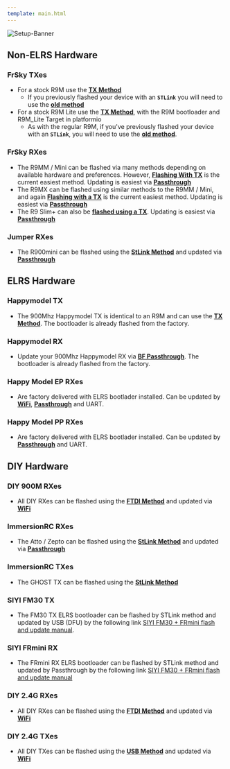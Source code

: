 ```yaml
---
template: main.html
---
```


![Setup-Banner](https://raw.githubusercontent.com/ExpressLRS/ExpressLRS-hardware/master/img/quick-start.png)

## Non-ELRS Hardware
### FrSky TXes  
- For a stock R9M use the **[TX Method](https://github.com/AlessandroAU/ExpressLRS/wiki/Flashing-R9M-TX)**  
  - If you previously flashed your device with an **`STLink`** you will need to use the **[old method](https://github.com/AlessandroAU/ExpressLRS/wiki/Flashing-TX-with-STLink#r9m)**  
- For a stock R9M Lite use the **[TX Method](https://github.com/AlessandroAU/ExpressLRS/wiki/Flashing-R9M-TX)**, with the R9M bootloader and R9M_Lite Target in platformio  
  - As with the regular R9M, if you've previously flashed your device with an **`STLink`**, you will need to use the **[old method](https://github.com/AlessandroAU/ExpressLRS/wiki/Flashing-TX-with-STLink#r9m-lite)**.  
### FrSky RXes  
- The R9MM / Mini can be flashed via many methods depending on available hardware and preferences. However, **[Flashing With TX](https://github.com/AlessandroAU/ExpressLRS/wiki/Flashing-R9MM-R9MINI-with-TX)** is the current easiest method. Updating is easiest via **[Passthrough](https://github.com/ExpressLRS/ExpressLRS/wiki/BF-Passthrough)**  
- The R9MX can be flashed using similar methods to the R9MM / Mini, and again **[Flashing with a TX](https://github.com/AlessandroAU/ExpressLRS/wiki/Flashing-R9mx-with-TX)** is the current easiest method. Updating is easiest via **[Passthrough](https://github.com/ExpressLRS/ExpressLRS/wiki/BF-Passthrough)**  
- The R9 Slim+ can also be **[flashed using a TX](https://github.com/AlessandroAU/ExpressLRS/wiki/Flashing-R9slim-PLUS-(2-Antennas)-with-TX)**. Updating is easiest via **[Passthrough](https://github.com/ExpressLRS/ExpressLRS/wiki/BF-Passthrough)**

### Jumper RXes  
- The R900mini can be flashed using the **[StLink Method](https://github.com/AlessandroAU/ExpressLRS/wiki/Flashing-Jumper-R900-Mini-with-STLink)** and updated via **[Passthrough](https://github.com/ExpressLRS/ExpressLRS/wiki/BF-Passthrough)**

## ELRS Hardware
### Happymodel TX
- The 900Mhz Happymodel TX is identical to an R9M and can use the **[TX Method](https://github.com/AlessandroAU/ExpressLRS/wiki/Flashing-R9M-TX)**. The bootloader is already flashed from the factory.  
### Happymodel RX
- Update your 900Mhz Happymodel RX via **[BF Passthrough](https://github.com/ExpressLRS/ExpressLRS/wiki/BF-Passthrough)**. The bootloader is already flashed from the factory.  
### Happy Model EP RXes
- Are factory delivered with ELRS bootlader installed. Can be updated by **[WiFi](https://github.com/ExpressLRS/ExpressLRS/wiki/Wi%E2%80%90Fi-Updating)**, **[Passthrough](https://github.com/ExpressLRS/ExpressLRS/wiki/BF-Passthrough)** and UART.
### Happy Model PP RXes
- Are factory delivered with ELRS bootlader installed. Can be updated by **[Passthrough](https://github.com/ExpressLRS/ExpressLRS/wiki/BF-Passthrough)** and UART.




## DIY Hardware
### DIY 900M RXes  
- All DIY RXes can be flashed using the **[FTDI Method](https://github.com/ExpressLRS/ExpressLRS/wiki/Building-an-Esp-Rx#flashing-custom-rx)** and updated via **[WiFi](https://github.com/ExpressLRS/ExpressLRS/wiki/Wi%E2%80%90Fi-Updating)**




### ImmersionRC RXes  
- The Atto / Zepto can be flashed using the **[StLink Method](https://github.com/AlessandroAU/ExpressLRS/wiki/Flashing-Ghost-Rx)** and updated via **[Passthrough](https://github.com/ExpressLRS/ExpressLRS/wiki/BF-Passthrough)**  
### ImmersionRC TXes  
- The GHOST TX can be flashed using the **[StLink Method](https://github.com/AlessandroAU/ExpressLRS/wiki/Flashing-Ghost-TX)** 

### SIYI FM30 TX
- The FM30 TX ELRS bootloader can be flashed by STLink method and updated by USB (DFU) by the following link [SIYI FM30 + FRmini flash and update manual](http://www.jupacreations.com/ExpressLRS_with_SIYI_FM30_TX_and_RX-23-4-2021.pdf).


### SIYI FRmini RX
- The FRmini RX ELRS bootloader can be flashed by STLink method and updated by Passthrough by the following link [SIYI FM30 + FRmini flash and update manual](http://www.jupacreations.com/ExpressLRS_with_SIYI_FM30_TX_and_RX-23-4-2021.pdf)


### DIY 2.4G RXes  
- All DIY RXes can be flashed using the **[FTDI Method](https://github.com/ExpressLRS/ExpressLRS/wiki/Building-an-Esp-Rx#flashing-custom-rx)** and updated via **[WiFi](https://github.com/ExpressLRS/ExpressLRS/wiki/Wi%E2%80%90Fi-Updating)**

### DIY 2.4G TXes  
- All DIY TXes can be flashed using the **[USB Method](https://github.com/ExpressLRS/ExpressLRS/wiki/Flashing-DIY-TXes-via-USB)** and updated via **[WiFi](https://github.com/ExpressLRS/ExpressLRS/wiki/Wi%E2%80%90Fi-Updating)**

